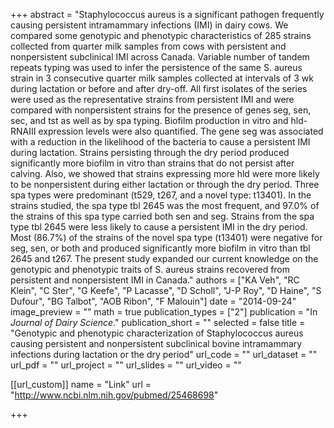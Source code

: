 +++
abstract = "Staphylococcus aureus is a significant pathogen frequently causing persistent intramammary infections (IMI) in dairy cows. We compared some genotypic and phenotypic characteristics of 285 strains collected from quarter milk samples from cows with persistent and nonpersistent subclinical IMI across Canada. Variable number of tandem repeats typing was used to infer the persistence of the same S. aureus strain in 3 consecutive quarter milk samples collected at intervals of 3 wk during lactation or before and after dry-off. All first isolates of the series were used as the representative strains from persistent IMI and were compared with nonpersistent strains for the presence of genes seg, sen, sec, and tst as well as by spa typing. Biofilm production in vitro and hld-RNAIII expression levels were also quantified. The gene seg was associated with a reduction in the likelihood of the bacteria to cause a persistent IMI during lactation. Strains persisting through the dry period produced significantly more biofilm in vitro than strains that do not persist after calving. Also, we showed that strains expressing more hld were more likely to be nonpersistent during either lactation or through the dry period. Three spa types were predominant (t529, t267, and a novel type: t13401). In the strains studied, the spa type tbl 2645 was the most frequent, and 97.0% of the strains of this spa type carried both sen and seg. Strains from the spa type tbl 2645 were less likely to cause a persistent IMI in the dry period. Most (86.7%) of the strains of the novel spa type (t13401) were negative for seg, sen, or both and produced significantly more biofilm in vitro than tbl 2645 and t267. The present study expanded our current knowledge on the genotypic and phenotypic traits of S. aureus strains recovered from persistent and nonpersistent IMI in Canada."
authors = ["KA Veh", "RC Klein", "C Ster", "G Keefe", "P Lacasse", "D Scholl", "J-P Roy", "D Haine", "S Dufour", "BG Talbot", "AOB Ribon", "F Malouin"]
date = "2014-09-24"
image_preview = ""
math = true
publication_types = ["2"]
publication = "In *Journal of Dairy Science*."
publication_short = ""
selected = false
title = "Genotypic and phenotypic characterization of Staphylococcus aureus causing persistent and nonpersistent subclinical bovine intramammary infections during lactation or the dry period"
url_code = ""
url_dataset = ""
url_pdf = ""
url_project = ""
url_slides = ""
url_video = ""

[[url_custom]]
name = "Link"
url = "http://www.ncbi.nlm.nih.gov/pubmed/25468698"

+++

